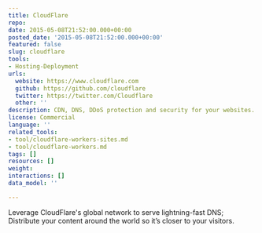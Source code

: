 ```yaml
---
title: CloudFlare
repo: 
date: 2015-05-08T21:52:00.000+00:00
posted_date: '2015-05-08T21:52:00.000+00:00'
featured: false
slug: cloudflare
tools:
- Hosting-Deployment
urls:
  website: https://www.cloudflare.com
  github: https://github.com/cloudflare
  twitter: https://twitter.com/Cloudflare
  other: ''
description: CDN, DNS, DDoS protection and security for your websites.
license: Commercial
language: ''
related_tools:
- tool/cloudflare-workers-sites.md
- tool/cloudflare-workers.md
tags: []
resources: []
weight: 
interactions: []
data_model: ''

---
```

Leverage CloudFlare's global network to serve lightning-fast DNS; Distribute your content around the world so it’s closer to your visitors.